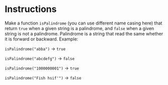 # Instructions

Make a function `isPalindrome` (you can use different name casing here) that return `true` when a given string is a palindrome, and `false` when a given string is not a palindrome. Palindrome is a string that read the same whether it is forward or backward. Example:

`isPalindrome("abba")` -> `true`

`isPalindrome("abcdefg")` -> `false`

`isPalindrome("1000000001")` -> `true`

`isPalindrome("Fish hsif'")` -> `false`